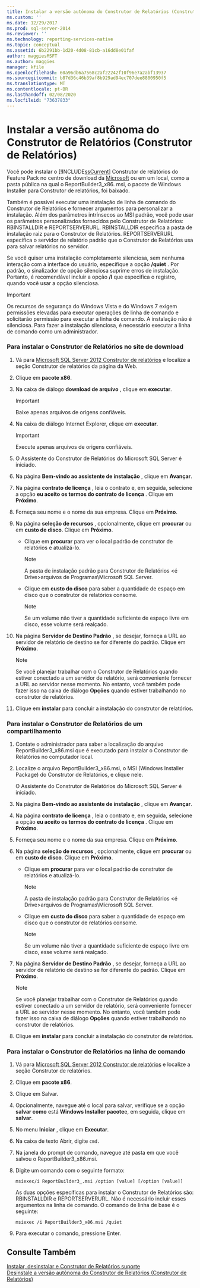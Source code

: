 ```yaml
---
title: Instalar a versão autônoma do Construtor de Relatórios (Construtor de Relatórios) | Microsoft Docs
ms.custom: ''
ms.date: 12/29/2017
ms.prod: sql-server-2014
ms.reviewer: ''
ms.technology: reporting-services-native
ms.topic: conceptual
ms.assetid: 6b2291bb-1d20-4d08-81cb-a16dd8e01faf
author: maggiesMSFT
ms.author: maggies
manager: kfile
ms.openlocfilehash: 60a96db6a7568c2af22242f10f96e7a2abf13937
ms.sourcegitcommit: b87d36c46b39af8b929ad94ec707dee8800950f5
ms.translationtype: MT
ms.contentlocale: pt-BR
ms.lasthandoff: 02/08/2020
ms.locfileid: "73637833"
---
```

# <a name="install-the-stand-alone-version-of-report-builder-report-builder"></a>Instalar a versão autônoma do Construtor de Relatórios (Construtor de Relatórios)
  Você pode instalar o [!INCLUDE[ssCurrent](../../includes/sscurrent-md.md)] Construtor de relatórios do Feature Pack no centro de download da [Microsoft](https://www.microsoft.com/download/details.aspx?id=53613) ou em um local, como a pasta pública na qual o ReportBuilder3_x86. msi, o pacote de Windows Installer para Construtor de relatórios, foi baixado.  
  
 Também é possível executar uma instalação de linha de comando do Construtor de Relatórios e fornecer argumentos para personalizar a instalação. Além dos parâmetros intrínsecos ao MSI padrão, você pode usar os parâmetros personalizados fornecidos pelo Construtor de Relatórios: RBINSTALLDIR e REPORTSERVERURL. RBINSTALLDIR especifica a pasta de instalação raiz para o Construtor de Relatórios. REPORTSERVERURL especifica o servidor de relatório padrão que o Construtor de Relatórios usa para salvar relatórios no servidor.  
  
 Se você quiser uma instalação completamente silenciosa, sem nenhuma interação com a interface do usuário, especifique a opção **/quiet** . Por padrão, o sinalizador de opção silenciosa suprime erros de instalação. Portanto, é recomendável incluir a opção **/l** que especifica o registro, quando você usar a opção silenciosa.  
  
> [!IMPORTANT]  
>  Os recursos de segurança do Windows Vista e do Windows 7 exigem permissões elevadas para executar operações de linha de comando e solicitarão permissão para executar a linha de comando. A instalação não é silenciosa. Para fazer a instalação silenciosa, é necessário executar a linha de comando como um administrador.  
  
### <a name="to-install-report-builder-from-the-download-site"></a>Para instalar o Construtor de Relatórios no site de download  
  
1.  Vá para [Microsoft SQL Server 2012 Construtor de relatórios](https://go.microsoft.com/fwlink/?LinkID=219138) e localize a seção Construtor de relatórios da página da Web.  
  
2.  Clique em **pacote x86**.  
  
3.  Na caixa de diálogo **download de arquivo** , clique em **executar**.  
  
    > [!IMPORTANT]  
    >  Baixe apenas arquivos de origens confiáveis.  
  
4.  Na caixa de diálogo Internet Explorer, clique em **executar**.  
  
    > [!IMPORTANT]  
    >  Execute apenas arquivos de origens confiáveis.  
  
5.  O Assistente do Construtor de Relatórios do Microsoft SQL Server é iniciado.  
  
6.  Na página **Bem-vindo ao assistente de instalação** , clique em **Avançar**.  
  
7.  Na página **contrato de licença** , leia o contrato e, em seguida, selecione a opção **eu aceito os termos do contrato de licença** . Clique em **Próximo**.  
  
8.  Forneça seu nome e o nome da sua empresa. Clique em **Próximo**.  
  
9. Na página **seleção de recursos** , opcionalmente, clique em **procurar** ou em **custo de disco**. Clique em **Próximo**.  
  
    -   Clique em **procurar** para ver o local padrão de construtor de relatórios e atualizá-lo.  
  
        > [!NOTE]  
        >  A pasta de instalação padrão para Construtor de Relatórios \<é Drive>arquivos de Programas\Microsoft SQL Server.  
  
    -   Clique em **custo do disco** para saber a quantidade de espaço em disco que o construtor de relatórios consome.  
  
        > [!NOTE]  
        >  Se um volume não tiver a quantidade suficiente de espaço livre em disco, esse volume será realçado.  
  
10. Na página **Servidor de Destino Padrão** , se desejar, forneça a URL ao servidor de relatório de destino se for diferente do padrão. Clique em **Próximo**.  
  
    > [!NOTE]  
    >  Se você planejar trabalhar com o Construtor de Relatórios quando estiver conectado a um servidor de relatório, será conveniente fornecer a URL ao servidor nesse momento. No entanto, você também pode fazer isso na caixa de diálogo **Opções** quando estiver trabalhando no construtor de relatórios.  
  
11. Clique em **instalar** para concluir a instalação do construtor de relatórios.  
  
### <a name="to-install-report-builder-from-a-share"></a>Para instalar o Construtor de Relatórios de um compartilhamento  
  
1.  Contate o administrador para saber a localização do arquivo ReportBuilder3_x86.msi que é executado para instalar o Construtor de Relatórios no computador local.  
  
2.  Localize o arquivo ReportBuilder3_x86.msi, o MSI (Windows Installer Package) do Construtor de Relatórios, e clique nele.  
  
     O Assistente do Construtor de Relatórios do Microsoft SQL Server é iniciado.  
  
3.  Na página **Bem-vindo ao assistente de instalação** , clique em **Avançar**.  
  
4.  Na página **contrato de licença** , leia o contrato e, em seguida, selecione a opção **eu aceito os termos do contrato de licença** . Clique em **Próximo**.  
  
5.  Forneça seu nome e o nome da sua empresa. Clique em **Próximo**.  
  
6.  Na página **seleção de recursos** , opcionalmente, clique em **procurar** ou em **custo de disco**. Clique em **Próximo**.  
  
    -   Clique em **procurar** para ver o local padrão de construtor de relatórios e atualizá-lo.  
  
        > [!NOTE]  
        >  A pasta de instalação padrão para Construtor de Relatórios \<é Drive>arquivos de Programas\Microsoft SQL Server.  
  
    -   Clique em **custo do disco** para saber a quantidade de espaço em disco que o construtor de relatórios consome.  
  
        > [!NOTE]  
        >  Se um volume não tiver a quantidade suficiente de espaço livre em disco, esse volume será realçado.  
  
7.  Na página **Servidor de Destino Padrão** , se desejar, forneça a URL ao servidor de relatório de destino se for diferente do padrão. Clique em **Próximo**.  
  
    > [!NOTE]  
    >  Se você planejar trabalhar com o Construtor de Relatórios quando estiver conectado a um servidor de relatório, será conveniente fornecer a URL ao servidor nesse momento. No entanto, você também pode fazer isso na caixa de diálogo **Opções** quando estiver trabalhando no construtor de relatórios.  
  
8.  Clique em **instalar** para concluir a instalação do construtor de relatórios.  
  
### <a name="to-install-report-builder-from-the-command-line"></a>Para instalar o Construtor de Relatórios na linha de comando  
  
1.  Vá para [Microsoft SQL Server 2012 Construtor de relatórios](https://go.microsoft.com/fwlink/?LinkID=219138) e localize a seção Construtor de relatórios.  
  
2.  Clique em **pacote x86**.  
  
3.  Clique em Salvar.  
  
4.  Opcionalmente, navegue até o local para salvar, verifique se a opção **salvar como** está **Windows Installer pacote**e, em seguida, clique em **salvar**.  
  
5.  No menu **Iniciar** , clique em **Executar**.  
  
6.  Na caixa de texto Abrir, digite `cmd.`  
  
7.  Na janela do prompt de comando, navegue até pasta em que você salvou o ReportBuilder3_x86.msi.  
  
8.  Digite um comando com o seguinte formato:  
  
     `msiexec/i ReportBuilder3_.msi /option [value] [/option [value]]`  
  
     As duas opções específicas para instalar o Construtor de Relatórios são: RBINSTALLDIR e REPORTSERVERURL. Não é necessário incluir esses argumentos na linha de comando. O comando de linha de base é o seguinte:  
  
     `msiexec /i ReportBuilder3_x86.msi /quiet`  
  
9. Para executar o comando, pressione Enter.  
  
## <a name="see-also"></a>Consulte Também  
 [Instalar, desinstalar e Construtor de Relatórios suporte](../install-uninstall-and-report-builder-support.md)   
 [Desinstale a versão autônoma do Construtor de Relatórios &#40;Construtor de Relatórios&#41;](install-report-builder.md)  
  
  
